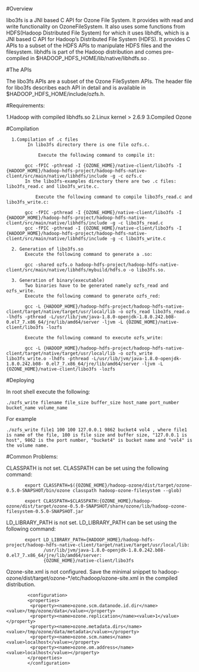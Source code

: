 <!--
  Licensed to the Apache Software Foundation (ASF) under one or more
  contributor license agreements.  See the NOTICE file distributed with
  this work for additional information regarding copyright ownership.
  The ASF licenses this file to You under the Apache License, Version 2.0
  (the "License"); you may not use this file except in compliance with
  the License.  You may obtain a copy of the License at

      http://www.apache.org/licenses/LICENSE-2.0

  Unless required by applicable law or agreed to in writing, software
  distributed under the License is distributed on an "AS IS" BASIS,
  WITHOUT WARRANTIES OR CONDITIONS OF ANY KIND, either express or implied.
  See the License for the specific language governing permissions and
  limitations under the License.
-->

#Overview

libo3fs is a JNI based C API for Ozone File System. It provides with read and write functionality on OzoneFileSystem. It also uses some functions from HDFS(Hadoop Distributed File System) for which it uses libhdfs, which is a JNI based C API for Hadoop’s Distributed File System (HDFS). It provides C APIs to a subset of the HDFS APIs to manipulate HDFS files and the filesystem. libhdfs is part of the Hadoop distribution and comes pre-compiled in $HADOOP_HDFS_HOME/lib/native/libhdfs.so .

#The APIs

The libo3fs APIs are a subset of the Ozone FileSystem APIs. The header file for libo3fs describes each API in detail and is available in $HADOOP_HDFS_HOME/include/ozfs.h.

#Requirements:

1.Hadoop with compiled libhdfs.so
2.Linux kernel > 2.6.9 
3.Compiled Ozone

#Compilation

      1.Compilation of .c files
            In libo3fs directory there is one file ozfs.c.

                Execute the following command to compile it: 

           gcc -fPIC -pthread -I {OZONE_HOME}/native-client/libo3fs -I {HADOOP_HOME}/hadoop-hdfs-project/hadoop-hdfs-native-client/src/main/native/libhdfs/include -g -c ozfs.c
           In the libo3fs-examples directory there are two .c files: libo3fs_read.c and libo3fs_write.c.

               Execute the following command to compile libo3fs_read.c and libo3fs_write.c:

           gcc -fPIC -pthread -I {OZONE_HOME}/native-client/libo3fs -I {HADOOP_HOME}/hadoop-hdfs-project/hadoop-hdfs-native-client/src/main/native/libhdfs/include -g -c libo3fs_read.c               
           gcc -fPIC -pthread -I {OZONE_HOME}/native-client/libo3fs -I {HADOOP_HOME}/hadoop-hdfs-project/hadoop-hdfs-native-client/src/main/native/libhdfs/include -g -c libo3fs_write.c

      2. Generation of libo3fs.so
           Execute the following command to generate a .so:

           gcc -shared ozfs.o hadoop-hdfs-project/hadoop-hdfs-native-client/src/main/native/libhdfs/mybuild/hdfs.o -o libo3fs.so.

      3. Generation of binary(executable)
           Two binaries have to be generated namely ozfs_read and ozfs_write.
           Execute the following command to generate ozfs_red:

           gcc -L {HADOOP_HOME}/hadoop-hdfs-project/hadoop-hdfs-native-client/target/native/target/usr/local/lib -o ozfs_read libo3fs_read.o -lhdfs -pthread -L/usr/lib/jvm/java-1.8.0-openjdk-1.8.0.242.b08-0.el7_7.x86_64/jre/lib/amd64/server -ljvm -L {OZONE_HOME}/native-client/libo3fs -lozfs
           
           Execute the following command to execute ozfs_write:

           gcc -L {HADOOP_HOME}/hadoop-hdfs-project/hadoop-hdfs-native-client/target/native/target/usr/local/lib -o ozfs_write libo3fs_write.o -lhdfs -pthread -L/usr/lib/jvm/java-1.8.0-openjdk-1.8.0.242.b08- 0.el7_7.x86_64/jre/lib/amd64/server -ljvm -L {OZONE_HOME}/native-client/libo3fs -lozfs

#Deploying

In root shell execute the following:

    ./ozfs_write filename file_size buffer_size host_name port_number bucket_name volume_name

For example

    ./ozfs_write file1 100 100 127.0.0.1 9862 bucket4 vol4 , where file1 is name of the file, 100 is file size and buffer size, "127.0.0.1 is host", 9862 is the port number, "bucket4" is bucket name and "vol4" is the volume name.

#Common Problems:

CLASSPATH is not set. CLASSPATH can be set using the following command:
 
           export CLASSPATH=$({OZONE_HOME}/hadoop-ozone/dist/target/ozone-0.5.0-SNAPSHOT/bin/ozone classpath hadoop-ozone-filesystem --glob)

           export CLASSPATH=$CLASSPATH:{OZONE_HOME}/hadoop-ozone/dist/target/ozone-0.5.0-SNAPSHOT/share/ozone/lib/hadoop-ozone-filesystem-0.5.0-SNAPSHOT.jar

LD_LIBRARY_PATH is not set. LD_LIBRARY_PATH can be set using the following command:  

           export LD_LIBRARY_PATH={HADOOP_HOME}/hadoop-hdfs-project/hadoop-hdfs-native-client/target/native/target/usr/local/lib:
                  /usr/lib/jvm/java-1.8.0-openjdk-1.8.0.242.b08-0.el7_7.x86_64/jre/lib/amd64/server:
                  {OZONE_HOME}/native-client/libo3fs

Ozone-site.xml is not configured. Save the minimal snippet to hadoop-ozone/dist/target/ozone-*/etc/hadoop/ozone-site.xml in the compiled distribution.

            <configuration>
            <properties>
             <property><name>ozone.scm.datanode.id.dir</name><value>/tmp/ozone/data</value></property>
             <property><name>ozone.replication</name><value>1</value></property>
             <property><name>ozone.metadata.dirs</name><value>/tmp/ozone/data/metadata</value></property>
             <property><name>ozone.scm.names</name><value>localhost</value></property>
             <property><name>ozone.om.address</name><value>localhost</value></property>
            </properties>
            </configuration>
